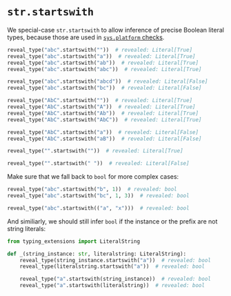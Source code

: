 # `str.startswith`

We special-case `str.startswith` to allow inference of precise Boolean literal types, because those
are used in [`sys.platform` checks].

```py
reveal_type("abc".startswith(""))  # revealed: Literal[True]
reveal_type("abc".startswith("a"))  # revealed: Literal[True]
reveal_type("abc".startswith("ab"))  # revealed: Literal[True]
reveal_type("abc".startswith("abc"))  # revealed: Literal[True]

reveal_type("abc".startswith("abcd"))  # revealed: Literal[False]
reveal_type("abc".startswith("bc"))  # revealed: Literal[False]

reveal_type("AbC".startswith(""))  # revealed: Literal[True]
reveal_type("AbC".startswith("A"))  # revealed: Literal[True]
reveal_type("AbC".startswith("Ab"))  # revealed: Literal[True]
reveal_type("AbC".startswith("AbC"))  # revealed: Literal[True]

reveal_type("AbC".startswith("a"))  # revealed: Literal[False]
reveal_type("AbC".startswith("aB"))  # revealed: Literal[False]

reveal_type("".startswith(""))  # revealed: Literal[True]

reveal_type("".startswith(" "))  # revealed: Literal[False]
```

Make sure that we fall back to `bool` for more complex cases:

```py
reveal_type("abc".startswith("b", 1))  # revealed: bool
reveal_type("abc".startswith("bc", 1, 3))  # revealed: bool

reveal_type("abc".startswith(("a", "x")))  # revealed: bool
```

And similiarly, we should still infer `bool` if the instance or the prefix are not string literals:

```py
from typing_extensions import LiteralString

def _(string_instance: str, literalstring: LiteralString):
    reveal_type(string_instance.startswith("a"))  # revealed: bool
    reveal_type(literalstring.startswith("a"))  # revealed: bool

    reveal_type("a".startswith(string_instance))  # revealed: bool
    reveal_type("a".startswith(literalstring))  # revealed: bool
```

[`sys.platform` checks]: https://docs.python.org/3/library/sys.html#sys.platform
